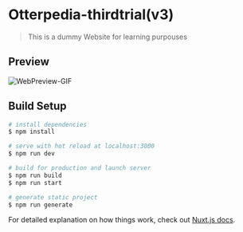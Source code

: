 # Otterpedia-thirdtrial(v3)

> This is a dummy Website for learning purpouses

## Preview
![WebPreview-GIF](/static/otterpedia.gif)

## Build Setup

``` bash
# install dependencies
$ npm install

# serve with hot reload at localhost:3000
$ npm run dev

# build for production and launch server
$ npm run build
$ npm run start

# generate static project
$ npm run generate
```

For detailed explanation on how things work, check out [Nuxt.js docs](https://nuxtjs.org).
